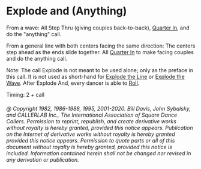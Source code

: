 
# Explode and (Anything)

From a wave: All Step Thru (giving couples back-to-back), [Quarter In](quarter_in.md), 
and do the "anything" call.

From a general line with both centers facing the same direction: 
The centers step ahead as the ends slide together. 
All [Quarter In](quarter_in.md) to make facing couples and do the anything call.

Note: The call Explode is not meant to be used alone; only as the preface in this call.
It is not used as short-hand for [Explode the Line](explode_the_line.md) or
[Explode the Wave](../plus/explode_the_wave.md). After Explode And,
every dancer is able to [Roll](../plus/anything_and_roll.md).

Timing: 2 + call

###### @ Copyright 1982, 1986-1988, 1995, 2001-2020. Bill Davis, John Sybalsky, and CALLERLAB Inc., The International Association of Square Dance Callers. Permission to reprint, republish, and create derivative works without royalty is hereby granted, provided this notice appears. Publication on the Internet of derivative works without royalty is hereby granted provided this notice appears. Permission to quote parts or all of this document without royalty is hereby granted, provided this notice is included. Information contained herein shall not be changed nor revised in any derivation or publication.

